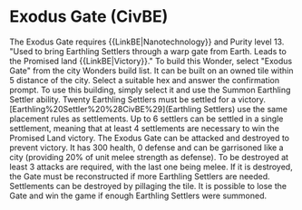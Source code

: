 # Exodus Gate (CivBE)

The Exodus Gate requires {{LinkBE|Nanotechnology}} and Purity level 13.
"Used to bring Earthling Settlers through a warp gate from Earth. Leads to the Promised land {{LinkBE|Victory}}."
To build this Wonder, select "Exodus Gate" from the city Wonders build list. It can be built on an owned tile within 5 distance of the city. Select a suitable hex and answer the confirmation prompt.
To use this building, simply select it and use the Summon Earthling Settler ability. Twenty Earthling Settlers must be settled for a victory.
[Earthling%20Settler%20%28CivBE%29](Earthling Settlers) use the same placement rules as settlements. Up to 6 settlers can be settled in a single settlement, meaning that at least 4 settlements are necessary to win the Promised Land victory.
The Exodus Gate can be attacked and destroyed to prevent victory. It has 300 health, 0 defense and can be garrisoned like a city (providing 20% of unit melee strength as defense). To be destroyed at least 3 attacks are required, with the last one being melee. If it is destroyed, the Gate must be reconstructed if more Earthling Settlers are needed. Settlements can be destroyed by pillaging the tile. It is possible to lose the Gate and win the game if enough Earthling Settlers were summoned.